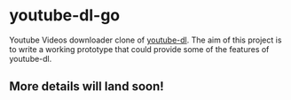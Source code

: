 # youtube-dl-go

Youtube Videos downloader clone of [youtube-dl](https://github.com/rg3/youtube-dl). The aim of this project is to write a working prototype that could provide some of the features of youtube-dl.

## More details will land soon!
